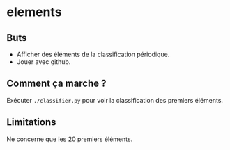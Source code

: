 # elements

## Buts
* Afficher des éléments de la classification périodique.
* Jouer avec github.

## Comment ça marche ?
Exécuter `./classifier.py` pour voir la classification des premiers éléments.

## Limitations
Ne concerne que les 20 premiers éléments.
